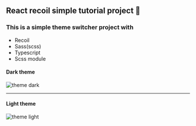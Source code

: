 ## React recoil simple tutorial project 🚀

### This is a simple theme switcher project with
- Recoil
- Sass(scss)
- Typescript
- Scss module

#### Dark theme
![theme dark](https://github.com/CelsoDeCarvalho/react-recoil-tutorial/assets/64174170/8d2b45bf-4fae-46bb-92f9-97507dc98983)

---
#### Light theme
![theme light](https://github.com/CelsoDeCarvalho/react-recoil-tutorial/assets/64174170/8e16da37-b571-465b-943e-2be9254a086a)
